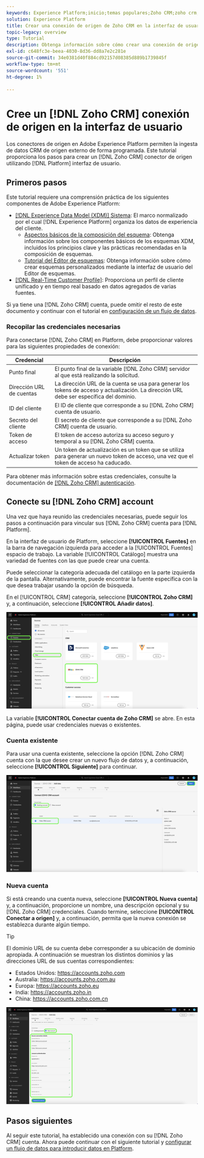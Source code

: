 ```yaml
---
keywords: Experience Platform;inicio;temas populares;Zoho CRM;zoho crm;Zoho;zoho
solution: Experience Platform
title: Crear una conexión de origen de Zoho CRM en la interfaz de usuario
topic-legacy: overview
type: Tutorial
description: Obtenga información sobre cómo crear una conexión de origen Zoho CRM mediante la interfaz de usuario de Adobe Experience Platform.
exl-id: c648fc3e-beea-4030-8d36-dd8a7e2c281e
source-git-commit: 34e0381d40f884cd92157d08385d889b1739845f
workflow-type: tm+mt
source-wordcount: '551'
ht-degree: 1%

---
```


# Cree un [!DNL Zoho CRM] conexión de origen en la interfaz de usuario

Los conectores de origen en Adobe Experience Platform permiten la ingesta de datos CRM de origen externo de forma programada. Este tutorial proporciona los pasos para crear un [!DNL Zoho CRM] conector de origen utilizando [!DNL Platform] interfaz de usuario.

## Primeros pasos

Este tutorial requiere una comprensión práctica de los siguientes componentes de Adobe Experience Platform:

* [[!DNL Experience Data Model (XDM)] Sistema](../../../../../xdm/home.md): El marco normalizado por el cual [!DNL Experience Platform] organiza los datos de experiencia del cliente.
   * [Aspectos básicos de la composición del esquema](../../../../../xdm/schema/composition.md): Obtenga información sobre los componentes básicos de los esquemas XDM, incluidos los principios clave y las prácticas recomendadas en la composición de esquemas.
   * [Tutorial del Editor de esquemas](../../../../../xdm/tutorials/create-schema-ui.md): Obtenga información sobre cómo crear esquemas personalizados mediante la interfaz de usuario del Editor de esquemas.
* [[!DNL Real-Time Customer Profile]](../../../../../profile/home.md): Proporciona un perfil de cliente unificado y en tiempo real basado en datos agregados de varias fuentes.

Si ya tiene una [!DNL Zoho CRM] cuenta, puede omitir el resto de este documento y continuar con el tutorial en [configuración de un flujo de datos](../../dataflow/crm.md).

### Recopilar las credenciales necesarias

Para conectarse [!DNL Zoho CRM] en Platform, debe proporcionar valores para las siguientes propiedades de conexión:

| Credencial | Descripción |
| --- | --- |
| Punto final | El punto final de la variable [!DNL Zoho CRM] servidor al que está realizando la solicitud. |
| Dirección URL de cuentas | La dirección URL de la cuenta se usa para generar los tokens de acceso y actualización. La dirección URL debe ser específica del dominio. |
| ID del cliente | El ID de cliente que corresponde a su [!DNL Zoho CRM] cuenta de usuario. |
| Secreto del cliente | El secreto de cliente que corresponde a su [!DNL Zoho CRM] cuenta de usuario. |
| Token de acceso | El token de acceso autoriza su acceso seguro y temporal a su [!DNL Zoho CRM] cuenta. |
| Actualizar token | Un token de actualización es un token que se utiliza para generar un nuevo token de acceso, una vez que el token de acceso ha caducado. |

Para obtener más información sobre estas credenciales, consulte la documentación de [[!DNL Zoho CRM] autenticación](https://www.zoho.com/crm/developer/docs/api/v2/oauth-overview.html).

## Conecte su [!DNL Zoho CRM] account

Una vez que haya reunido las credenciales necesarias, puede seguir los pasos a continuación para vincular sus [!DNL Zoho CRM] cuenta para [!DNL Platform].

En la interfaz de usuario de Platform, seleccione **[!UICONTROL Fuentes]** en la barra de navegación izquierda para acceder a la [!UICONTROL Fuentes] espacio de trabajo. La variable [!UICONTROL Catálogo] muestra una variedad de fuentes con las que puede crear una cuenta.

Puede seleccionar la categoría adecuada del catálogo en la parte izquierda de la pantalla. Alternativamente, puede encontrar la fuente específica con la que desea trabajar usando la opción de búsqueda.

En el [!UICONTROL CRM] categoría, seleccione **[!UICONTROL Zoho CRM]** y, a continuación, seleccione **[!UICONTROL Añadir datos]**.

![catálogo](../../../../images/tutorials/create/zoho/catalog.png)

La variable **[!UICONTROL Conectar cuenta de Zoho CRM]** se abre. En esta página, puede usar credenciales nuevas o existentes.

### Cuenta existente

Para usar una cuenta existente, seleccione la opción [!DNL Zoho CRM] cuenta con la que desee crear un nuevo flujo de datos y, a continuación, seleccione **[!UICONTROL Siguiente]** para continuar.

![existente](../../../../images/tutorials/create/zoho/existing.png)

### Nueva cuenta

Si está creando una cuenta nueva, seleccione **[!UICONTROL Nueva cuenta]** y, a continuación, proporcione un nombre, una descripción opcional y su [!DNL Zoho CRM] credenciales. Cuando termine, seleccione **[!UICONTROL Conectar a origen]** y, a continuación, permita que la nueva conexión se establezca durante algún tiempo.

>[!TIP]
>
>El dominio URL de su cuenta debe corresponder a su ubicación de dominio apropiada. A continuación se muestran los distintos dominios y las direcciones URL de sus cuentas correspondientes:<ul><li>Estados Unidos: https://accounts.zoho.com</li><li>Australia: https://accounts.zoho.com.au</li><li>Europa: https://accounts.zoho.eu</li><li>India: https://accounts.zoho.in</li><li>China: https://accounts.zoho.com.cn</li></ul>

![new](../../../../images/tutorials/create/zoho/new.png)

## Pasos siguientes

Al seguir este tutorial, ha establecido una conexión con su [!DNL Zoho CRM] cuenta. Ahora puede continuar con el siguiente tutorial y [configurar un flujo de datos para introducir datos en Platform](../../dataflow/crm.md).
